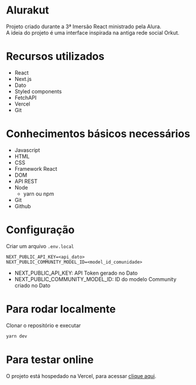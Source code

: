 # Alurakut

Projeto criado durante a 3ª Imersão React ministrado pela Alura.  
A ideia do projeto é uma interface inspirada na antiga rede social Orkut.

# Recursos utilizados

- React
- Next.js
- Dato
- Styled components
- FetchAPI
- Vercel
- Git

# Conhecimentos básicos necessários

- Javascript
- HTML
- CSS
- Framework React
- DOM
- API REST
- Node
  - yarn ou npm
- Git
- Github

# Configuração

Criar um arquivo `.env.local`

```
NEXT_PUBLIC_API_KEY=<api_dato>
NEXT_PUBLIC_COMMUNITY_MODEL_ID=<model_id_comunidade>
```

- NEXT_PUBLIC_API_KEY: API Token gerado no Dato
- NEXT_PUBLIC_COMMUNITY_MODEL_ID: ID do modelo Community criado no Dato

# Para rodar localmente

Clonar o repositório e executar

```bash
yarn dev
```

# Para testar online

O projeto está hospedado na Vercel, para acessar [clique aqui](httpa://alurakut-danilok.vercel.app).
